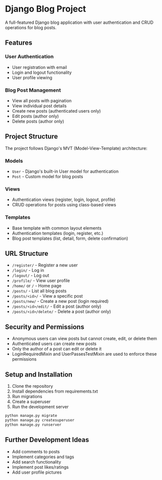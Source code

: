 # Django Blog Project

A full-featured Django blog application with user authentication and CRUD operations for blog posts.

## Features

### User Authentication

- User registration with email
- Login and logout functionality
- User profile viewing

### Blog Post Management

- View all posts with pagination
- View individual post details
- Create new posts (authenticated users only)
- Edit posts (author only)
- Delete posts (author only)

## Project Structure

The project follows Django's MVT (Model-View-Template) architecture:

### Models

- `User` - Django's built-in User model for authentication
- `Post` - Custom model for blog posts

### Views

- Authentication views (register, login, logout, profile)
- CRUD operations for posts using class-based views

### Templates

- Base template with common layout elements
- Authentication templates (login, register, etc.)
- Blog post templates (list, detail, form, delete confirmation)

## URL Structure

- `/register/` - Register a new user
- `/login/` - Log in
- `/logout/` - Log out
- `/profile/` - View user profile
- `/home/` or `/` - Home page
- `/posts/` - List all blog posts
- `/posts/<id>/` - View a specific post
- `/posts/new/` - Create a new post (login required)
- `/posts/<id>/edit/` - Edit a post (author only)
- `/posts/<id>/delete/` - Delete a post (author only)

## Security and Permissions

- Anonymous users can view posts but cannot create, edit, or delete them
- Authenticated users can create new posts
- Only the author of a post can edit or delete it
- LoginRequiredMixin and UserPassesTestMixin are used to enforce these permissions

## Setup and Installation

1. Clone the repository
2. Install dependencies from requirements.txt
3. Run migrations
4. Create a superuser
5. Run the development server

```bash
python manage.py migrate
python manage.py createsuperuser
python manage.py runserver
```

## Further Development Ideas

- Add comments to posts
- Implement categories and tags
- Add search functionality
- Implement post likes/ratings
- Add user profile pictures
